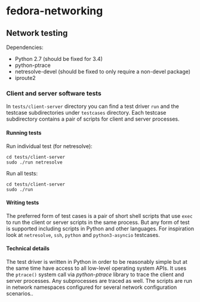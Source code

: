 # fedora-networking

## Network testing

Dependencies:

 * Python 2.7 (should be fixed for 3.4)
 * python-ptrace
 * netresolve-devel (should be fixed to only require a non-devel package)
 * iproute2

### Client and server software tests

In `tests/client-server` directory you can find a test driver `run` and
the testcase subdirectories under `testcases` directory. Each testcase
subdirectory contains a pair of scripts for client and server
processes.

#### Running tests

Run individual test (for netresolve):

    cd tests/client-server
    sudo ./run netresolve

Run all tests:

    cd tests/client-server
    sudo ./run

#### Writing tests

The preferred form of test cases is a pair of short shell scripts that
use `exec` to run the client or server scripts in the same process. But
any form of test is supported including scripts in Python and other
languages. For inspiration look at `netresolve`, `ssh`, `python` and
`python3-asyncio` testcases.

#### Technical details

The test driver is written in Python in order to be reasonably simple
but at the same time have access to all low-level operating system
APIs. It uses the `ptrace()` system call via *python-ptrace* library
to trace the client and server processes. Any subprocesses are traced
as well. The scripts are run in network namespaces configured for
several network configuration scenarios..
